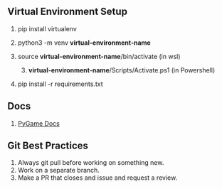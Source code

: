 ## Virtual Environment Setup

1. pip install virtualenv

2. python3 -m venv **virtual-environment-name**

3. source **virtual-environment-name**/bin/activate (in wsl)

	3.  **virtual-environment-name**/Scripts/Activate.ps1 (in Powershell)

4. pip install -r requirements.txt

  

## Docs

1. [PyGame Docs](https://www.pygame.org/docs/#tutorials)

## Git Best Practices

1. Always git pull before working on something new.
1. Work on a separate branch.
2. Make a PR that closes and issue and request a review.